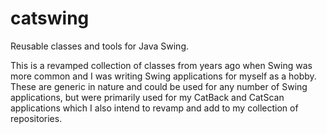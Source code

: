 # catswing
Reusable classes and tools for Java Swing.

This is a revamped collection of classes from years ago when Swing was more common and I was writing Swing applications for myself as a hobby.  These are generic in nature and could be used for any number of Swing applications, but were primarily used for my CatBack and CatScan applications which I also intend to revamp and add to my collection of repositories.
